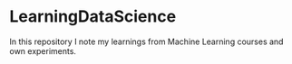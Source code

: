 # LearningDataScience
In this repository I note my learnings from Machine Learning courses and own experiments.
